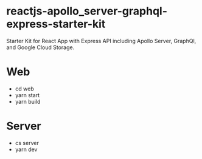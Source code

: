 # reactjs-apollo_server-graphql-express-starter-kit

Starter Kit for React App with Express API including Apollo Server, GraphQl, and Google Cloud Storage.

# Web

- cd web
- yarn start
- yarn build

# Server

- cs server
- yarn dev
